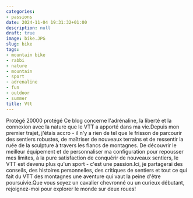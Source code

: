 ```yaml
---
categories:
- passions
date: 2024-11-04 19:31:32+01:00
description: null
draft: true
image: bike.JPG
slug: bike
tags:
- mountain bike
- rabbi
- nature
- mountain
- sport
- adrenaline
- fun
- outdoor
- summer
title: Vtt
---
```


<!-- hash: 3473ff7aad2f -->
Protégé 20000 protégé
Ce blog concerne l'adrénaline, la liberté et la connexion avec la nature que le VTT a apporté dans ma vie.Depuis mon premier trajet, j'étais accro - il n'y a rien de tel que le frisson de parcourir des sentiers robustes, de maîtriser de nouveaux terrains et de ressentir la ruée de la sculpture à travers les flancs de montagnes.
De découvrir le meilleur équipement et de personnaliser ma configuration pour repousser mes limites, à la pure satisfaction de conquérir de nouveaux sentiers, le VTT est devenu plus qu'un sport - c'est une passion.Ici, je partagerai des conseils, des histoires personnelles, des critiques de sentiers et tout ce qui fait du VTT des montagnes une aventure qui vaut la peine d'être poursuivie.Que vous soyez un cavalier chevronné ou un curieux débutant, rejoignez-moi pour explorer le monde sur deux roues!
